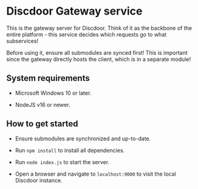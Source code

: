 # Discdoor Gateway service

This is the gateway server for Discdoor. Think of it as the backbone of the entire platform - this service decides which requests go to what subservices!

Before using it, ensure all submodules are synced first! This is important since the gateway directly hosts the client, which is in a separate module!

## System requirements

* Microsoft Windows 10 or later.

* NodeJS v16 or newer.

## How to get started

* Ensure submodules are synchronized and up-to-date.

* Run `npm install` to install all dependencies.

* Run `node index.js` to start the server.

* Open a browser and navigate to `localhost:9000` to visit the local Discdoor instance.